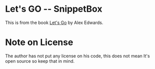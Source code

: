 # Let's GO -- SnippetBox
This is from the book [Let's Go](https://lets-go.alexedwards.net/) by Alex Edwards.


# Note on License
The author has not put any license on his code, this does not mean It's open source so keep that in mind.
